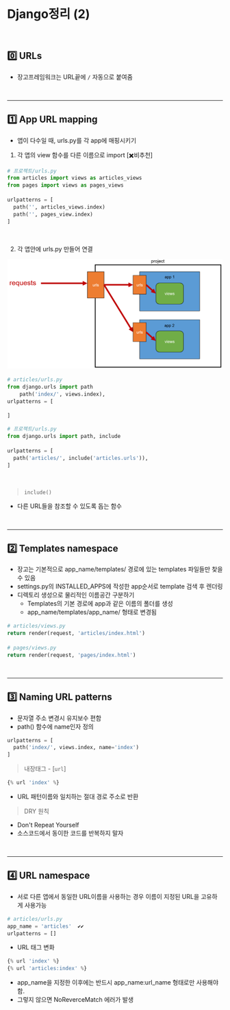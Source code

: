 # Django정리 (2)

​    

## 0️⃣ URLs

- 장고프레임워크는 URL끝에 `/` 자동으로 붙여줌

​    

---

## 1️⃣ App URL mapping

- 앱이 다수일 때, urls.py를 각 app에 매핑시키기

1. 각 앱의 view 함수를 다른 이름으로 import [✖️비추천]

```python
# 프로젝트/urls.py
from articles import views as articles_views
from pages import views as pages_views

urlpatterns = [
  path('', articles_views.index)
  path('', pages_view.index)
]
```

​    

2. 각 앱안에 urls.py 만들어 연결

<img src="Django정리(2).assets/image-20221004225008610.png" alt="image-20221004225008610" style="zoom:50%;" />

```python
# articles/urls.py
from django.urls import path
	path('index/', views.index),
urlpatterns = [
  
]
```

```python
# 프로젝트/urls.py 
from django.urls import path, include

urlpatterns = [
  path('articles/', include('articles.urls')),
] 
```

​    

> `include()`

- 다른 URL들을 참조할 수 있도록 돕는 함수

​    

---

## 2️⃣ Templates namespace

- 장고는 기본적으로 app_name/templates/ 경로에 있는 templates 파일들만 찾을 수 있음
- settings.py의 INSTALLED_APPS에 작성한 app순서로 template 검색 후 렌더링
- 디렉토리 생성으로 물리적인 이름공간 구분하기
  - Templates의 기본 경로에 app과 같은 이름의 폴더를 생성
  - app_name/templates/app_name/ 형태로 변경됨

```python
# articles/views.py
return render(request, 'articles/index.html')

# pages/views.py
return render(request, 'pages/index.html')
```

​    

---

## 3️⃣ Naming URL patterns

- 문자열 주소 변경시 유지보수 편함
- path() 함수에 name인자 정의

```python
urlpatterns = [
  path('index/', views.index, name='index')
]
```

> 내장태그 - [`url`] 

```python
{% url 'index' %}
```

- URL 패턴이름와 일치하는 절대 경로 주소로 반환



> DRY 원칙

- Don't Repeat Yourself
- 소스코드에서 동이한 코드를 반복하지 말자

​    

---

## 4️⃣ URL namespace

- 서로 다른 앱에서 동일한 URL이름을 사용하는 경우 이름이 지정된 URL을 고유하게 사용가능

```python
# articles/urls.py
app_name = 'articles'  ✔️✔️
urlpatterns = []
```

- URL 태그 변화

```python
{% url 'index' %}
{% url 'articles:index' %}
```

-  app_name을 지정한 이후에는 반드시 app_name:url_name 형태로만 사용해야 함.
- 그렇지 않으면 NoReverceMatch 에러가 발생
